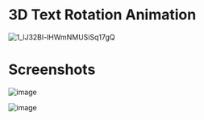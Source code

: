 # 3D Text Rotation Animation

![1_lJ32Bl-lHWmNMUSiSq17gQ](https://user-images.githubusercontent.com/72864817/171863780-16f7afb7-32a5-4547-a427-23c8a8ed0524.png)

# Screenshots

![image](https://user-images.githubusercontent.com/72864817/180608328-a4d49ea1-9984-4199-ba75-339a5a4c3272.png)

![image](https://user-images.githubusercontent.com/72864817/180608349-3936314b-d05a-4944-9658-2ba1ac6beee7.png)
